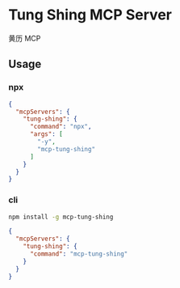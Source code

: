 # Tung Shing MCP Server

黄历 MCP

## Usage

### npx

```json
{
  "mcpServers": {
    "tung-shing": {
      "command": "npx",
      "args": [
        "-y",
        "mcp-tung-shing"
      ]
    }
  }
}
```

### cli

```bash
npm install -g mcp-tung-shing
```

```json
{
  "mcpServers": {
    "tung-shing": {
      "command": "mcp-tung-shing"
    }
  }
}